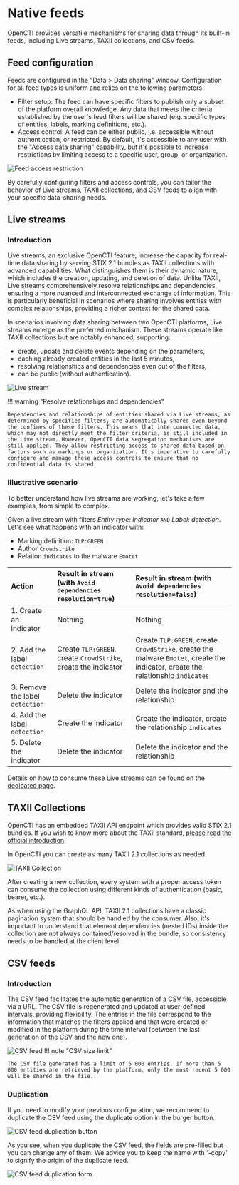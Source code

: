 # Native feeds

OpenCTI provides versatile mechanisms for sharing data through its built-in feeds, including Live streams, TAXII collections, and CSV feeds.

## Feed configuration

Feeds are configured in the "Data > Data sharing" window. Configuration for all feed types is uniform and relies on the following parameters:

- Filter setup: The feed can have specific filters to publish only a subset of the platform overall knowledge. Any data that meets the criteria established by the user's feed filters will be shared (e.g. specific types of entities, labels, marking definitions, etc.).
- Access control: A feed can be either public, i.e. accessible without authentication, or restricted. By default, it's accessible to any user with the "Access data sharing" capability, but it's possible to increase restrictions by limiting access to a specific user, group, or organization.

![Feed access restriction](assets/feed-access-restriction.png)

By carefully configuring filters and access controls, you can tailor the behavior of Live streams, TAXII collections, and CSV feeds to align with your specific data-sharing needs.

<a id="live-stream-section"></a>
## Live streams

### Introduction

Live streams, an exclusive OpenCTI feature, increase the capacity for real-time data sharing by serving STIX 2.1 bundles as TAXII collections with advanced capabilities. What distinguishes them is their dynamic nature, which includes the creation, updating, and deletion of data. Unlike TAXII, Live streams comprehensively resolve relationships and dependencies, ensuring a more nuanced and interconnected exchange of information. This is particularly beneficial in scenarios where sharing involves entities with complex relationships, providing a richer context for the shared data.

In scenarios involving data sharing between two OpenCTI platforms, Live streams emerge as the preferred mechanism. These streams operate like TAXII collections but are notably enhanced, supporting:

* create, update and delete events depending on the parameters,
* caching already created entities in the last 5 minutes,
* resolving relationships and dependencies even out of the filters,
* can be public (without authentication).

![Live stream](assets/live-stream.png)

!!! warning "Resolve relationships and dependencies"

    Dependencies and relationships of entities shared via Live streams, as determined by specified filters, are automatically shared even beyond the confines of these filters. This means that interconnected data, which may not directly meet the filter criteria, is still included in the Live stream. However, OpenCTI data segregation mechanisms are still applied. They allow restricting access to shared data based on factors such as markings or organization. It's imperative to carefully configure and manage these access controls to ensure that no confidential data is shared.

### Illustrative scenario

To better understand how live streams are working, let's take a few examples, from simple to complex.

Given a live stream with filters *Entity type: Indicator* `AND` *Label: detection*. Let's see what happens with an indicator with:

* Marking definition: `TLP:GREEN`
* Author `Crowdstrike`
* Relation `indicates` to the malware `Emotet`

| Action                          | Result in stream (with `Avoid dependencies resolution=true`)   | Result in stream (with `Avoid dependencies resolution=false`)                                                                    |
|:--------------------------------|:---------------------------------------------------------------|:---------------------------------------------------------------------------------------------------------------------------------|
| 1. Create an indicator          | Nothing                                                        | Nothing                                                                                                                          |
| 2. Add the label `detection`    | Create `TLP:GREEN`, create `CrowdStrike`, create the indicator | Create `TLP:GREEN`, create `CrowdStrike`, create the malware `Emotet`, create the indicator, create the relationship `indicates` |
| 3. Remove the label `detection` | Delete the indicator                                           | Delete the indicator and the relationship                                                                                        |
| 4. Add the label `detection`    | Create the indicator                                           | Create the indicator, create the relationship `indicates`                                                                        |
| 5. Delete the indicator         | Delete the indicator                                           | Delete the indicator  and the relationship                                                                                       |

Details on how to consume these Live streams can be found on [the dedicated page](import-automated.md).


## TAXII Collections

OpenCTI has an embedded TAXII API endpoint which provides valid STIX 2.1 bundles. If you wish to know more about the TAXII standard, [please read the official introduction](https://oasis-open.github.io/cti-documentation/taxii/intro.html).

In OpenCTI you can create as many TAXII 2.1 collections as needed. 

![TAXII Collection](assets/taxii-collection.png)

After creating a new collection, every system with a proper access token can consume the collection using different kinds of authentication (basic, bearer, etc.). 

As when using the GraphQL API, TAXII 2.1 collections have a classic pagination system that should be handled by the consumer. Also, it's important to understand that element dependencies (nested IDs) inside the collection are not always contained/resolved in the bundle, so consistency needs to be handled at the client level.

<a id="csv-feeds-section"></a>
## CSV feeds

### Introduction

The CSV feed facilitates the automatic generation of a CSV file, accessible via a URL. The CSV file is regenerated and updated at user-defined intervals, providing flexibility. The entries in the file correspond to the information that matches the filters applied and that were created or modified in the platform during the time interval (between the last generation of the CSV and the new one).

![CSV feed](assets/csv-feed.png)
!!! note "CSV size limit"

    The CSV file generated has a limit of 5 000 entries. If more than 5 000 entities are retrieved by the platform, only the most recent 5 000 will be shared in the file.

### Duplication
If you need to modify your previous configuration, we recommend to duplicate the CSV feed using the duplicate option in the burger button.

![CSV feed duplication button](assets/feeds-duplicate.png)

As you see, when you duplicate the CSV feed, the fields are pre-filled but you can change any of them. We advice you to keep the name with '-copy' to signify the origin of the duplicate feed.  

![CSV feed duplication form](assets/feeds-duplication-form.png)
